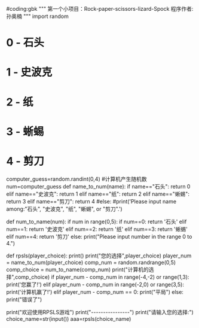 #coding:gbk
"""
第一个小项目：Rock-paper-scissors-lizard-Spock
程序作者:孙奥楠
"""
import random

# 0 - 石头
# 1 - 史波克
# 2 - 纸
# 3 - 蜥蜴
# 4 - 剪刀
computer_guess=random.randint(0,4)            #计算机产生随机数
num=computer_guess
def name_to_num(name):
	if name=="石头":
		return 0
	elif name=="史波克":
		return 1
	elif name=="纸":
		return 2
	elif name=="蜥蜴":
		return 3
	elif name=="剪刀":
		return 4
	#else:
		#print('Please input name among:"石头", "史波克", "纸", "蜥蜴", or "剪刀".')
	

def num_to_name(num):
	if num in range(0,5):
		if num==0:
			return '石头'
		elif num==1:
			return '史波克'
		elif num==2:
			return '纸'
		elif num==3:
			return '蜥蜴'
		elif num==4:
			return '剪刀'
	else:
		print("Please input number in the range 0 to 4.")
			 
			 		
def rpsls(player_choice):
		print()
		print("您的选择",player_choice)
		player_num = name_to_num(player_choice)
		comp_num = random.randrange(0,5)
		comp_choice = num_to_name(comp_num)
		print("计算机的选择",comp_choice)
		if player_num - comp_num in range(-4,-2) or range(1,3):
			print('您赢了!')
		elif player_num - comp_num in range(-2,0) or range(3,5):
			print('计算机赢了!')
		elif player_num - comp_num == 0:
			print("平局")
		else:
			print("错误了")

	

print("欢迎使用RPSLS游戏")
print("----------------")
print("请输入您的选择:")
choice_name=str(input())
aaa=rpsls(choice_name)
